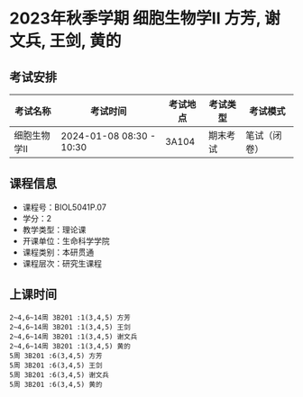 # 2023年秋季学期 细胞生物学II 方芳, 谢文兵, 王剑, 黄的




## 考试安排

| 考试名称 | 考试时间 | 考试地点 | 考试类型 | 考试模式 |
| -------- | -------- | -------- | -------- | -------- |
| 细胞生物学II | 2024-01-08 08:30 - 10:30 | 3A104 | 期末考试 | 笔试（闭卷） |





## 课程信息

- 课程号：BIOL5041P.07
- 学分：2
- 教学类型：理论课
- 开课单位：生命科学学院
- 课程类别：本研贯通
- 课程层次：研究生课程

## 上课时间

```
2~4,6~14周 3B201 :1(3,4,5) 方芳
2~4,6~14周 3B201 :1(3,4,5) 王剑
2~4,6~14周 3B201 :1(3,4,5) 谢文兵
2~4,6~14周 3B201 :1(3,4,5) 黄的
5周 3B201 :6(3,4,5) 方芳
5周 3B201 :6(3,4,5) 王剑
5周 3B201 :6(3,4,5) 谢文兵
5周 3B201 :6(3,4,5) 黄的
```

